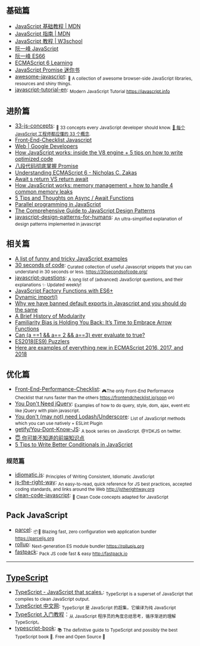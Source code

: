 ## 基础篇

- [JavaScript 基础教程 | MDN](https://developer.mozilla.org/zh-CN/docs/Web/JavaScript)
- [JavaScript 指南 | MDN](https://developer.mozilla.org/zh-CN/docs/Web/JavaScript/Guide)
- [JavaScript 教程 | W3school](https://www.w3school.com.cn/js/index.asp)
- [阮一峰 JavaScript](http://javascript.ruanyifeng.com)
- [阮一峰 ES66](http://es6.ruanyifeng.com)
- [ECMAScript 6 Learning](https://github.com/ericdouglas/ES6-Learning)
- [JavaScript Promise 迷你书](https://github.com/liubin/promises-book/)
- [awesome-javascript](https://github.com/sorrycc/awesome-javascript): <sub>🐢 A collection of awesome browser-side JavaScript libraries, resources and shiny things.</sub>
- [javascript-tutorial-en](https://github.com/javascript-tutorial/en.javascript.info): <sub>Modern JavaScript Tutorial https://javascript.info</sub>

## 进阶篇

- [33-js-concepts](https://github.com/leonardomso/33-js-concepts): <sub>📜 33 concepts every JavaScript developer should know. [📜 每个 JavaScript 工程师都应懂的 33 个概念](https://github.com/stephentian/33-js-concepts). </sub>
- [Front-End-Checklist Javascript](https://github.com/thedaviddias/Front-End-Checklist#javascript)
- [Web | Google Developers](https://developers.google.com/web/)
- [How JavaScript works: inside the V8 engine + 5 tips on how to write optimized code](https://blog.sessionstack.com/how-javascript-works-inside-the-v8-engine-5-tips-on-how-to-write-optimized-code-ac089e62b12e)
- [八段代码彻底掌握 Promise](https://juejin.im/post/597724c26fb9a06bb75260e8)
- [Understanding ECMAScript 6 - Nicholas C. Zakas](https://leanpub.com/understandinges6/read)
- [Await s return VS return await](https://jakearchibald.com/2017/await-vs-return-vs-return-await/)
- [How JavaScript works: memory management + how to handle 4 common memory leaks](https://blog.sessionstack.com/how-javascript-works-memory-management-how-to-handle-4-common-memory-leaks-3f28b94cfbec)
- [5 Tips and Thoughts on Async / Await Functions](https://start.jcolemorrison.com/5-tips-and-thoughts-on-async-await-functions/)
- [Parallel programming in JavaScript](https://itnext.io/achieving-parallelism-in-javascript-using-web-workers-8f921f2d26db)
- [The Comprehensive Guide to JavaScript Design Patterns](https://www.toptal.com/javascript/comprehensive-guide-javascript-design-patterns)
- [javascript-design-patterns-for-humans](https://github.com/sohamkamani/javascript-design-patterns-for-humans): <sub>An ultra-simplified explanation of design patterns implemented in javascript</sub>

## 相关篇

- [A list of funny and tricky JavaScript examples](https://github.com/denysdovhan/wtfjs#readme)
- [30 seconds of code](https://github.com/Chalarangelo/30-seconds-of-code): <sub>Curated collection of useful Javascript snippets that you can understand in 30 seconds or less. https://30secondsofcode.org/</sub>
- [javascript-questions](https://github.com/lydiahallie/javascript-questions): <sub>A long list of (advanced) JavaScript questions, and their explanations ✨ Updated weekly!</sub>
- [JavaScript Factory Functions with ES6+](https://medium.com/javascript-scene/javascript-factory-functions-with-es6-4d224591a8b1)
- [Dynamic import()](https://developers.google.com/web/updates/2017/11/dynamic-import)
- [Why we have banned default exports in Javascript and you should do the same](https://blog.neufund.org/why-we-have-banned-default-exports-and-you-should-do-the-same-d51fdc2cf2ad)
- [A Brief History of Modularity](https://ponyfoo.com/articles/brief-history-of-modularity)
- [Familiarity Bias is Holding You Back: It’s Time to Embrace Arrow Functions](https://medium.com/javascript-scene/familiarity-bias-is-holding-you-back-its-time-to-embrace-arrow-functions-3d37e1a9bb75)
- [Can (a ==1 && a== 2 && a==3) ever evaluate to true?](https://stackoverflow.com/questions/48270127/can-a-1-a-2-a-3-ever-evaluate-to-true)
- [ES2018(ES9) Puzzlers](http://es2018puzzlers.justjavac.com/)
- [Here are examples of everything new in ECMAScript 2016, 2017, and 2018](https://medium.freecodecamp.org/here-are-examples-of-everything-new-in-ecmascript-2016-2017-and-2018-d52fa3b5a70e)

## 优化篇

- [Front-End-Performance-Checklist](https://github.com/thedaviddias/Front-End-Performance-Checklist): <sub>🎮The only Front-End Performance Checklist that runs faster than the others https://frontendchecklist.io(soon on)</sub>
- [You Don't Need jQuery](https://github.com/nefe/You-Dont-Need-jQuery): <sub>Examples of how to do query, style, dom, ajax, event etc like jQuery with plain javascript.</sub>
- [You don't (may not) need Lodash/Underscore](https://github.com/you-dont-need/You-Dont-Need-Lodash-Underscore): <sub>List of JavaScript methods which you can use natively + ESLint Plugin</sub>
- [getify/You-Dont-Know-JS](https://github.com/getify/You-Dont-Know-JS): <sub>A book series on JavaScript. @YDKJS on twitter.</sub>
- [😇 你可能不知道的前端知识点](https://github.com/justjavac/the-front-end-knowledge-you-may-not-know)
- [5 Tips to Write Better Conditionals in JavaScript](https://scotch.io/bar-talk/5-tips-to-write-better-conditionals-in-javascript)

### 规范篇

- [idiomatic.js](https://github.com/rwaldron/idiomatic.js): <sub>Principles of Writing Consistent, Idiomatic JavaScript</sub>
- [js-the-right-way](https://github.com/braziljs/js-the-right-way): <sub>An easy-to-read, quick reference for JS best practices, accepted coding standards, and links around the Web http://jstherightway.org</sub>
- [clean-code-javascript](https://github.com/ryanmcdermott/clean-code-javascript): <sub>🛁 Clean Code concepts adapted for JavaScript </sub>

## Pack JavaScript

- [parcel](https://github.com/parcel-bundler/parcel): <sub>📦🚀 Blazing fast, zero configuration web application bundler https://parceljs.org</sub>
- [rollup](https://github.com/rollup/rollup): <sub>Next-generation ES module bundler https://rollupjs.org</sub>
- [fastpack](https://github.com/fastpack/fastpack): <sub>Pack JS code fast & easy http://fastpack.io</sub>

---

## [TypeScript](https://github.com/Microsoft/TypeScript)

- [TypeScript - JavaScript that scales.](http://www.typescriptlang.org/): <sub>TypeScript is a superset of JavaScript that compiles to clean JavaScript output. </sub>
- [TypeScript 中文网](https://www.tslang.cn/index.html): <sub>TypeScript 是 JavaScript 的超集，它编译为纯 JavaScript</sub>
- [TypeScript 入门教程](https://ts.xcatliu.com/)：<sub>从 JavaScript 程序员的角度总结思考，循序渐进的理解 TypeScript。</sub>
- [typescript-book](https://github.com/basarat/typescript-book): <sub>📚 The definitive guide to TypeScript and possibly the best TypeScript book 📖. Free and Open Source 🌹</sub>
